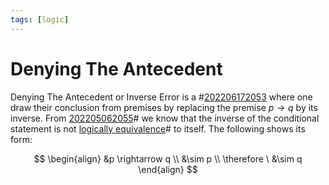 ```yaml
---
tags: [logic]
---
```


# Denying The Antecedent

Denying The Antecedent or Inverse Error is a #[202206172053](202206172053.md) where one draw their conclusion from premises by replacing the premise $p \rightarrow q$ by its inverse. From [202205062055](202205062055.md)# we know that the inverse of the conditional statement is not [logically equivalence](202205061231.md)# to itself. The following shows its form:

$$
\begin{align}
&p \rightarrow q \\
&\sim p \\
\therefore \ &\sim q
\end{align}
$$